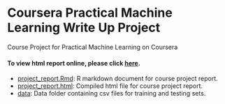 Coursera Practical Machine Learning Write Up Project
=============================

Course Project for Practical Machine Learning on Coursera

#### To view html report online, please click [here](https://Coursera/Practical_Machine_Learning/Write_Up_Project/project_report.html).         

* [project_report.Rmd](./project_report.Rmd): R markdown document for course project report.       
* [project_report.html](./project_report.html): Compiled html file for course project report.   
* [data](./data): Data folder containing csv files for training and testing sets.
